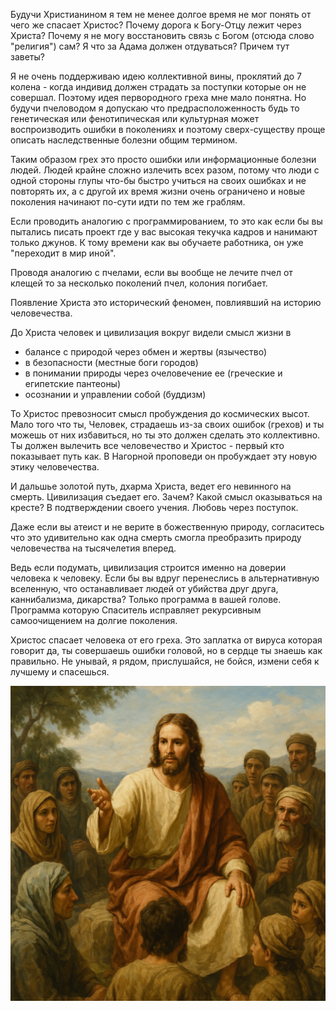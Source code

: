Будучи Христианином я тем не менее долгое время не мог понять от чего же спасает Христос? Почему дорога к Богу-Отцу лежит через Христа? Почему я не могу восстановить связь с Богом (отсюда слово "религия") сам? Я что за Адама должен отдуваться? Причем тут заветы?

Я не очень поддерживаю идею коллективной вины, проклятий до 7 колена - когда индивид должен страдать за поступки которые он не совершал. Поэтому идея первородного греха мне мало понятна. Но будучи пчеловодом я допускаю что предрасположенность будь то генетическая или фенотипическая или культурная может воспроизводить ошибки в поколениях и поэтому сверх-существу проще описать наследственные болезни общим термином.

Таким образом грех это просто ошибки или информационные болезни людей. Людей крайне сложно излечить всех разом, потому что люди с одной стороны глупы что-бы быстро учиться на своих ошибках и не повторять их, а с другой их время жизни очень ограничено и новые поколения начинают по-сути идти по тем же граблям.

Если проводить аналогию с программированием, то это как если бы вы пытались писать проект где у вас высокая текучка кадров и нанимают только джунов. К тому времени как вы обучаете работника, он уже "переходит в мир иной". 

Проводя аналогию с пчелами, если вы вообще не лечите пчел от клещей то за несколько поколений пчел, колония погибает.

Появление Христа это исторический феномен, повлиявший на историю человечества. 

До Христа человек и цивилизация вокруг видели смысл жизни в 
- балансе с природой через обмен и жертвы (язычество)
- в безопасности (местные боги городов)
- в понимании природы через очеловечение ее (греческие и египетские пантеоны)
- осознании и управлении собой (буддизм)

То Христос превозносит смысл пробуждения до космических высот. Мало того что ты, Человек, страдаешь из-за своих ошибок (грехов) и ты можешь от них избавиться, но ты это должен сделать это коллективно. Ты должен вылечить все человечество и Христос - первый кто показывает путь как. В Нагорной проповеди он пробуждает эту новую этику человечества.

И дальшье золотой путь, дхарма Христа, ведет его невинного на смерть. Цивилизация съедает его. Зачем? Какой смысл оказываться на кресте? В подтверждении своего учения. Любовь через поступок.

Даже если вы атеист  и не верите в божественную природу, согласитесь что это удивительно как одна смерть смогла преобразить природу человечества на тысячелетия вперед. 

Ведь если подумать, цивилизация строится именно на доверии человека к человеку. Если бы вы вдруг перенеслись в альтернативную вселенную, что останавливает людей от убийства друг друга, каннибализма, дикарства? Только программа в вашей голове. Программа которую Спаситель исправляет рекурсивным самоочищением на долгие поколения.

Христос спасает человека от его греха. Это заплатка от вируса которая говорит да, ты совершаешь ошибки головой, но в сердце ты знаешь как правильно. Не унывай, я рядом, прислушайся, не бойся, измени себя к лучшему и спасешься.

![](img/b45674e7-588b-400b-b481-a19478c28847.png)